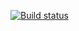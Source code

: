 [![Build status](https://ci.appveyor.com/api/projects/status/cccx6fivqjtlj77b?svg=true)](https://ci.appveyor.com/project/Yushkevich-A-A/pure-functions)